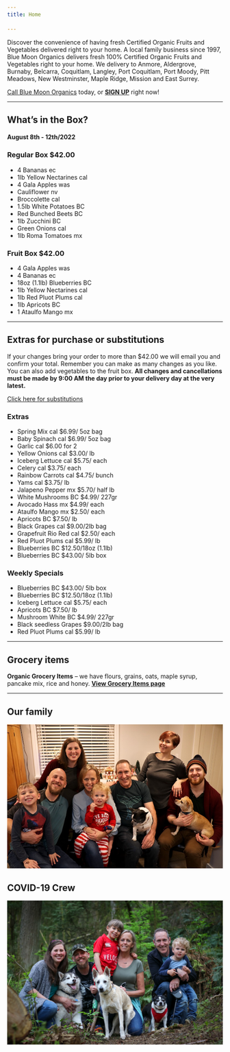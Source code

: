 ```yaml
---
title: Home

---
```

Discover the convenience of having fresh Certified Organic Fruits and Vegetables delivered right to your home. A local family business since 1997, Blue Moon Organics delivers fresh 100% Certified Organic Fruits and Vegetables right to your home. We delivery to Anmore, Aldergrove, Burnaby, Belcarra, Coquitlam, Langley, Port Coquitlam, Port Moody, Pitt Meadows, New Westminster, Maple Ridge, Mission and East Surrey.

[Call Blue Moon Organics](/contact) today, or [**SIGN UP**](/sign-up) right now!

***

## What’s in the Box?

#### **August 8th - 12th/2022**

### Regular Box $42.00

* 4 Bananas  ec
* 1lb Yellow Nectarines cal
* 4 Gala Apples was
* Cauliflower  nv
* Broccolette  cal
* 1.5lb White Potatoes  BC
* Red Bunched Beets  BC
* 1lb Zucchini  BC
* Green Onions  cal
* 1lb Roma Tomatoes  mx

### Fruit Box $42.00

* 4 Gala Apples  was
* 4 Bananas  ec
* 18oz (1.1lb) Blueberries  BC
* 1lb Yellow Nectarines  cal
* 1lb Red Pluot Plums  cal
* 1lb Apricots  BC
* 1 Ataulfo Mango  mx

***

## Extras for purchase or substitutions

If your changes bring your order to more than $42.00 we will email you and confirm your total. Remember you can make as many changes as you like. You can also add vegetables to the fruit box. **All changes and cancellations must be made by 9:00 AM the day prior to your delivery day at the very latest.**

[Click here for substitutions](/substitutions "Click here for substitutions")

### Extras

* Spring Mix  cal   $6.99/ 5oz bag
* Baby Spinach cal   $6.99/ 5oz bag
* Garlic  cal   $6.00 for 2
* Yellow Onions  cal   $3.00/ lb
* Iceberg Lettuce  cal  $5.75/ each
* Celery  cal  $3.75/ each
* Rainbow Carrots  cal  $4.75/ bunch
* Yams  cal   $3.75/ lb
* Jalapeno Pepper  mx  $5.70/ half lb
* White Mushrooms BC  $4.99/ 227gr
* Avocado Hass mx  $4.99/ each
* Ataulfo Mango  mx  $2.50/ each
* Apricots  BC   $7.50/ lb
* Black Grapes cal  $9.00/2lb bag
* Grapefruit Rio Red  cal  $2.50/ each
* Red Pluot Plums  cal   $5.99/ lb
* Blueberries  BC   $12.50/18oz (1.1lb)
* Blueberries  BC  $43.00/ 5lb box

### Weekly Specials

* Blueberries BC  $43.00/ 5lb box
* Blueberries BC  $12.50/18oz (1.1lb)
* Iceberg Lettuce cal  $5.75/ each
* Apricots BC  $7.50/ lb
* Mushroom White BC  $4.99/ 227gr
* Black seedless Grapes $9.00/2lb bag
* Red Pluot Plums cal  $5.99/ lb

***

## Grocery items

**Organic Grocery Items** – we have flours, grains, oats, maple syrup, pancake mix, rice and honey. [**View Grocery Items page**](/groceries)

***

## Our family

![Our family.](./uploads/IMG_1376-copy.jpg "Our family")

## COVID-19 Crew

![COVID-19 crew.](./uploads/covid.jpg "COVID-19 crew")